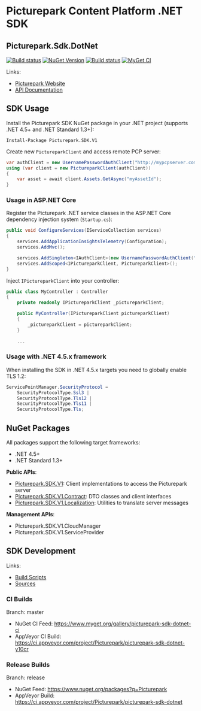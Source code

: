# Picturepark Content Platform .NET SDK
## Picturepark.Sdk.DotNet

[![Build status](https://img.shields.io/appveyor/ci/Picturepark/picturepark-sdk-dotnet.svg?label=build)](https://ci.appveyor.com/project/Picturepark/picturepark-sdk-dotnet)
[![NuGet Version](https://img.shields.io/nuget/v/Picturepark.SDK.V1.svg)](https://www.nuget.org/packages?q=Picturepark)
[![Build status](https://img.shields.io/appveyor/ci/Picturepark/picturepark-sdk-dotnet-y10cr.svg?label=CI+build)](https://ci.appveyor.com/project/Picturepark/picturepark-sdk-dotnet-y10cr)
[![MyGet CI](https://img.shields.io/myget/picturepark-sdk-dotnet-ci/vpre/Picturepark.SDK.V1.svg?label=CI+nuget)](https://www.myget.org/gallery/picturepark-sdk-dotnet-ci)

Links: 
- [Picturepark Website](https://picturepark.com/)
- [API Documentation](docs/README.md)

## SDK Usage

Install the Picturepark SDK NuGet package in your .NET project (supports .NET 4.5+ and .NET Standard 1.3+): 

    Install-Package Picturepark.SDK.V1
    
Create new `PictureparkClient` and access remote PCP server: 

```csharp
var authClient = new UsernamePasswordAuthClient("http://mypcpserver.com", username, password); 
using (var client = new PictureparkClient(authClient))
{
    var asset = await client.Assets.GetAsync("myAssetId");
}
```

### Usage in ASP.NET Core

Register the Picturepark .NET service classes in the ASP.NET Core dependency injection system (`Startup.cs`): 

```csharp
public void ConfigureServices(IServiceCollection services)
{
	services.AddApplicationInsightsTelemetry(Configuration);
	services.AddMvc();

	services.AddSingleton<IAuthClient>(new UsernamePasswordAuthClient("myUrl", "myUsername", "myPassword"));
	services.AddScoped<IPictureparkClient, PictureparkClient>();
}
```

Inject `IPictureparkClient` into your controller: 

```csharp
public class MyController : Controller
{
    private readonly IPictureparkClient _pictureparkClient;

    public MyController(IPictureparkClient pictureparkClient)
    {
        _pictureparkClient = pictureparkClient;
    }
    
    ...
```

### Usage with .NET 4.5.x framework

When installing the SDK in .NET 4.5.x targets you need to globally enable TLS 1.2: 

```csharp
ServicePointManager.SecurityProtocol = 
    SecurityProtocolType.Ssl3 | 
    SecurityProtocolType.Tls12 | 
    SecurityProtocolType.Tls11 | 
    SecurityProtocolType.Tls;
```

## NuGet Packages

All packages support the following target frameworks: 

- .NET 4.5+
- .NET Standard 1.3+

**Public APIs**: 

- [Picturepark.SDK.V1](https://www.nuget.org/packages/Picturepark.SDK.V1): Client implementations to access the Picturepark server
- [Picturepark.SDK.V1.Contract](https://www.nuget.org/packages/Picturepark.SDK.V1.Contract): DTO classes and client interfaces 
- [Picturepark.SDK.V1.Localization](https://www.nuget.org/packages/Picturepark.SDK.V1.Localization): Utilities to translate server messages

**Management APIs**: 

- Picturepark.SDK.V1.CloudManager
- Picturepark.SDK.V1.ServiceProvider

## SDK Development

Links: 

- [Build Scripts](build/README.md)
- [Sources](src/)

### CI Builds

Branch: master

- NuGet CI Feed: https://www.myget.org/gallery/picturepark-sdk-dotnet-ci
- AppVeyor CI Build: https://ci.appveyor.com/project/Picturepark/picturepark-sdk-dotnet-y10cr

### Release Builds

Branch: release

- NuGet Feed: https://www.nuget.org/packages?q=Picturepark
- AppVeyor Build: https://ci.appveyor.com/project/Picturepark/picturepark-sdk-dotnet
